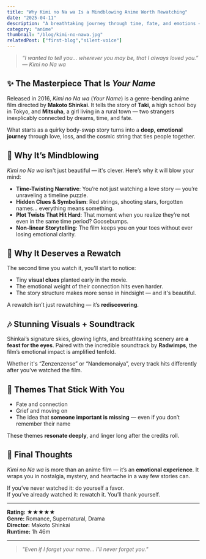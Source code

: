 ```yaml
---
title: "Why Kimi no Na wa Is a Mindblowing Anime Worth Rewatching"
date: "2025-04-11"
description: "A breathtaking journey through time, fate, and emotions — Kimi no Na wa is more than just a love story."
category: "anime"
thumbnail: "/blog/kimi-no-nawa.jpg"
relatedPost: ["first-blog","silent-voice"]
---
```


> *“I wanted to tell you... wherever you may be, that I always loved you.”*  
> — *Kimi no Na wa*

## ✨ The Masterpiece That Is *Your Name*

Released in 2016, *Kimi no Na wa* (*Your Name*) is a genre-bending anime film directed by **Makoto Shinkai**. It tells the story of **Taki**, a high school boy in Tokyo, and **Mitsuha**, a girl living in a rural town — two strangers inexplicably connected by dreams, time, and fate.

What starts as a quirky body-swap story turns into a **deep, emotional journey** through love, loss, and the cosmic string that ties people together.

## 🧠 Why It’s Mindblowing

*Kimi no Na wa* isn't just beautiful — it's clever. Here’s why it will blow your mind:

- **Time-Twisting Narrative**: You’re not just watching a love story — you’re unraveling a timeline puzzle.
- **Hidden Clues & Symbolism**: Red strings, shooting stars, forgotten names... everything means something.
- **Plot Twists That Hit Hard**: That moment when you realize they’re not even in the same time period? Goosebumps.
- **Non-linear Storytelling**: The film keeps you on your toes without ever losing emotional clarity.

## 🔁 Why It Deserves a Rewatch

The second time you watch it, you'll start to notice:

- Tiny **visual clues** planted early in the movie.
- The emotional weight of their connection hits even harder.
- The story structure makes more sense in hindsight — and it's beautiful.

A rewatch isn’t just rewatching — it’s **rediscovering**.

## 🎶 Stunning Visuals + Soundtrack

Shinkai’s signature skies, glowing lights, and breathtaking scenery are **a feast for the eyes**. Paired with the incredible soundtrack by **Radwimps**, the film’s emotional impact is amplified tenfold.

Whether it's “Zenzenzense” or “Nandemonaiya”, every track hits differently after you’ve watched the film.

## 🧵 Themes That Stick With You

- Fate and connection  
- Grief and moving on  
- The idea that **someone important is missing** — even if you don’t remember their name

These themes **resonate deeply**, and linger long after the credits roll.

## 🌟 Final Thoughts

*Kimi no Na wa* is more than an anime film — it’s an **emotional experience**. It wraps you in nostalgia, mystery, and heartache in a way few stories can.

If you’ve never watched it: do yourself a favor.  
If you’ve already watched it: rewatch it. You’ll thank yourself.

---

**Rating:** ★★★★★  
**Genre:** Romance, Supernatural, Drama  
**Director:** Makoto Shinkai  
**Runtime:** 1h 46m

---

> *"Even if I forget your name... I’ll never forget you."*
